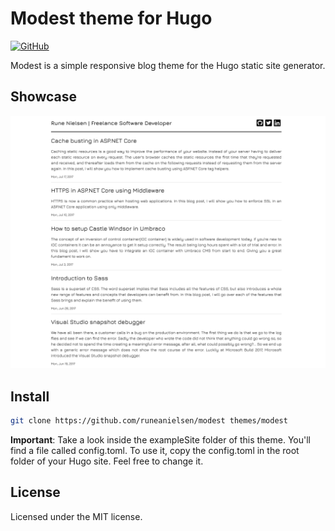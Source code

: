 # Modest theme for Hugo

[![GitHub](https://img.shields.io/github/license/runeanielsen/modest.svg?style=flat-square)](https://github.com/runeanielsen/modest/blob/master/LICENSE)

Modest is a simple responsive blog theme for the Hugo static site generator.

## Showcase

![showcase](./images/desktop.png)

## Install

``` sh
git clone https://github.com/runeanielsen/modest themes/modest
```

**Important**: Take a look inside the exampleSite folder of this theme. You'll find a file called config.toml. To use it, copy the config.toml in the root folder of your Hugo site. Feel free to change it.

## License

Licensed under the MIT license.
